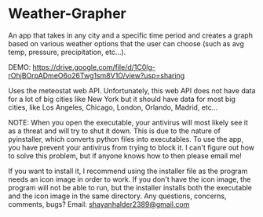 # Weather-Grapher
An app that takes in any city and a specific time period and creates a graph based on various weather options that the user can choose (such as avg temp, pressure, precipitation, etc...).

DEMO: https://drive.google.com/file/d/1C0lg-rOhjBOrpADmeO6o26Twg1sm8V1O/view?usp=sharing

Uses the meteostat web API. Unfortunately, this web API does not have data for a lot of big cities like New York but it should have data for most big cities, like Los Angeles, Chicago, London, Orlando, Madrid, etc... 

NOTE: When you open the executable, your antivirus will most likely see it as a threat and will try to shut it down. This is due to the nature of pyinstaller, which converts python files into executables. To use the app, you have prevent your antivirus from trying to block it. I can't figure out how to solve this problem, but if anyone knows how to then please email me! 

If you want to install it, I recommend using the installer file as the program needs an icon image in order to work. If you don't have the icon image, the program will not be able to run, but the installer installs both the executable and the icon image in the same directory. Any questions, concerns, comments, bugs? Email: shayanhalder2389@gmail.com
